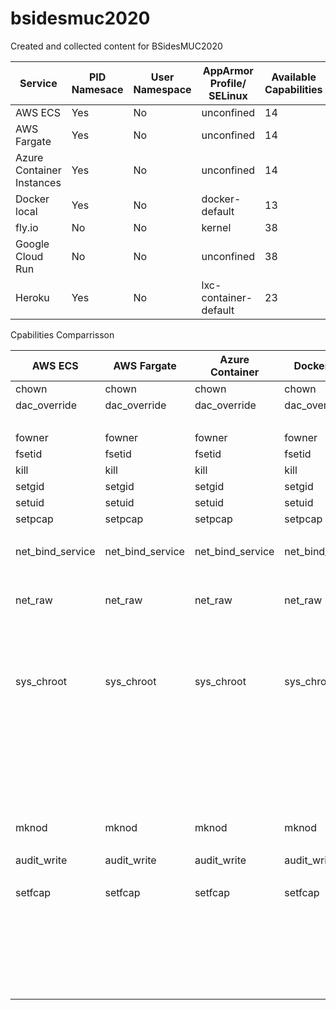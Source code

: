 # bsidesmuc2020
Created and collected content for BSidesMUC2020



| Service                   | PID  Namesace | User  Namespace | AppArmor Profile/ SELinux | Available  Capabilities | Filtered Seccomp | Metadata-Service                                         | Remark        |
|---------------------------|---------------|-----------------|---------------------------|-------------------------|------------------|----------------------------------------------------------|---------------|
| AWS ECS                   | Yes           | No              | unconfined                | 14                      | 0                | http://169.254.169.254/                                  | -/-           |
| AWS Fargate               | Yes           | No              | unconfined                | 14                      | 65               | None                                                     | -/-           |
| Azure Container Instances | Yes           | No              | unconfined                | 14                      | 65               | None                                                     | -/-           |
| Docker local              | Yes           | No              | docker-default            | 13                      | 62               | None                                                     | Docker Engine |
| fly.io                    | No            | No              | kernel                    | 38                      | disabled         | None                                                     | Firecracker   |
| Google Cloud Run          | No            | No              | unconfined                | 38                      | disabled         | http://169.254.169.254/ http://metadata.google.internal/ | gVisor        |
| Heroku                    | Yes           | No              | lxc-container-default     | 23                      | 47               | None                                                     | LXC           |


Cpabilities Comparrisson

| AWS ECS          | AWS Fargate      | Azure Container  | Docker local     | fly.io           | Google Cloud     | Heroku           |
|------------------|------------------|------------------|------------------|------------------|------------------|------------------|
| chown            | chown            | chown            | chown            | chown            | chown            |                  |
| dac_override     | dac_override     | dac_override     | dac_override     | dac_override     | dac_override     | dac_override     |
|                  |                  |                  |                  | dac_read_search  | dac_read_search  |                  |
| fowner           | fowner           | fowner           | fowner           | fowner           | fowner           | fowner           |
| fsetid           | fsetid           | fsetid           | fsetid           | fsetid           | fsetid           | fsetid           |
| kill             | kill             | kill             | kill             | kill             | kill             | kill             |
| setgid           | setgid           | setgid           | setgid           | setgid           | setgid           | setgid           |
| setuid           | setuid           | setuid           | setuid           | setuid           | setuid           | setuid           |
| setpcap          | setpcap          | setpcap          | setpcap          | setpcap          | setpcap          | setpcap          |
|                  |                  |                  |                  | linux_immutable  | linux_immutable  | linux_immutable  |
| net_bind_service | net_bind_service | net_bind_service | net_bind_service | net_bind_service | net_bind_service | net_bind_service |
|                  |                  |                  |                  | net_broadcast    | net_broadcast    | net_broadcast    |
|                  |                  |                  |                  | net_admin        | net_admin        |                  |
| net_raw          | net_raw          | net_raw          | net_raw          | net_raw          | net_raw          |                  |
|                  |                  |                  |                  | ipc_lock         | ipc_lock         | ipc_lock         |
|                  |                  |                  |                  | ipc_owner        | ipc_owner        | ipc_owner        |
|                  |                  |                  |                  | sys_module       | sys_module       |                  |
|                  |                  |                  |                  | sys_rawio        | sys_rawio        |                  |
| sys_chroot       | sys_chroot       | sys_chroot       | sys_chroot       | sys_chroot       | sys_chroot       |                  |
|                  |                  |                  |                  | sys_ptrace       | sys_ptrace       |                  |
|                  |                  |                  |                  | sys_pacct        | sys_pacct        | sys_pacct        |
|                  |                  |                  |                  | sys_admin        | sys_admin        |                  |
|                  |                  |                  |                  | sys_boot         | sys_boot         |                  |
|                  |                  |                  |                  | sys_nice         | sys_nice         |                  |
|                  |                  |                  |                  | sys_resource     | sys_resource     | sys_resource     |
|                  |                  |                  |                  | sys_time         | sys_time         |                  |
|                  |                  |                  |                  | sys_tty_config   | sys_tty_config   | sys_tty_config   |
| mknod            | mknod            | mknod            | mknod            | mknod            | mknod            |                  |
|                  |                  |                  |                  | lease            | lease            | lease            |
| audit_write      | audit_write      | audit_write      | audit_write      | audit_write      | audit_write      | audit_write      |
|                  |                  |                  |                  | audit_control    | audit_control    | audit_control    |
| setfcap          | setfcap          | setfcap          | setfcap          | setfcap          | setfcap          | setfcap          |
|                  |                  |                  |                  | mac_override     | mac_override     |                  |
|                  |                  |                  |                  | mac_admin        | mac_admin        |                  |
|                  |                  |                  |                  | syslog           | syslog           | syslog           |
|                  |                  |                  |                  | wake_alarm       | wake_alarm       | wake_alarm       |
|                  |                  |                  |                  | block_suspend    | block_suspend    | block_suspend    |
|                  |                  |                  |                  | audit_read       | audit_read       | audit_read       |
